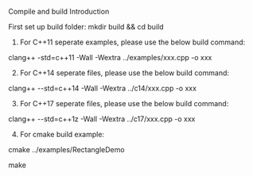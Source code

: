 Compile and build Introduction

First set up build folder:
mkdir build && cd build

1. For C++11 seperate examples,  please use the below build command:

clang++ -std=c++11 -Wall -Wextra ../examples/xxx.cpp -o xxx

2. For C++14 seperate files, please use the below build command:

clang++ --std=c++14 -Wall -Wextra ../c14/xxx.cpp -o xxx

3. For C++17 seperate files, please use the below build command:

clang++ --std=c++1z -Wall -Wextra ../c17/xxx.cpp -o xxx

4. For cmake build example:

cmake ../examples/RectangleDemo

make
